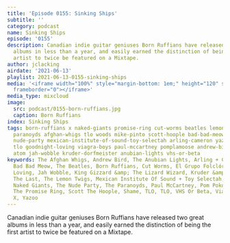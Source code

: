 ```yaml
---
title: 'Episode 0155: Sinking Ships'
subtitle: ''
category: podcast
name: Sinking Ships
episode: '0155'
description: Canadian indie guitar geniuses Born Ruffians have released two great
  albums in less than a year, and easily earned the distinction of being the first
  artist to twice be featured on a Mixtape.
author: jclacking
airdate: '2021-06-13'
playlist: 2021-06-13-0155-sinking-ships
media: '<iframe width="100%" style="margin-bottom: 1em;" height="120" src="https://www.mixcloud.com/widget/iframe/?feed=%2Fthe-lacking-org%2Fcl37vz-155-sinking-ships%2F&hide_artwork=1&hide_cover=1&light=1"
  frameborder="0"></iframe>'
media_type: mixcloud
image:
  src: podcast/0155-born-ruffians.jpg
  caption: Born Ruffians
index: Sinking Ships
tags: born-ruffians x naked-giants promise-ring cut-worms beatles lemon-twigs last
  paranoyds afghan-whigs tlo woods mike-pinto scott-hoople bad-bad-meow king-gizzard-lizard-wizard
  nude-party mexican-institute-of-sound-toy-selectah arling-cameron yazoo shame pom-poko
  tlo goodnight-loving viagra-boys paul-mccartney pomplamoose andrew-bird el-grupo-folclorico
  atom jah-wobble kruder-dorfmeister anubian-lights vhs-or-beta
keywords: The Afghan Whigs, Andrew Bird, The Anubian Lights, Arling + Cameron, Atom™,
  Bad Bad Meow, The Beatles, Born Ruffians, Cut Worms, El Grupo Folclórico, The Goodnight
  Loving, Jah Wobble, King Gizzard &amp; The Lizard Wizard, Kruder &amp; Dorfmeister,
  The Last, The Lemon Twigs, Mexican Institute Of Sound + Toy Selectah, Mike Pinto,
  Naked Giants, The Nude Party, The Paranoyds, Paul McCartney, Pom Poko, Pomplamoose,
  The Promise Ring, Scott The Hoople, Shame, TLO, TLO, VHS Or Beta, Viagra Boys, Woods,
  X, Yazoo
---
```

Canadian indie guitar geniuses Born Ruffians have released two great albums in less than a year, and easily earned the distinction of being the first artist to twice be featured on a Mixtape.
